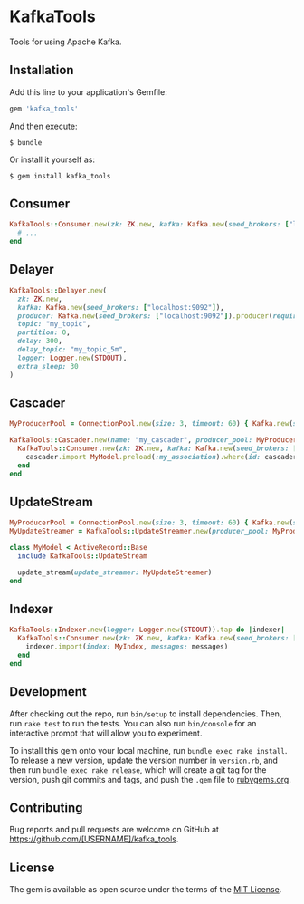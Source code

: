 # KafkaTools

Tools for using Apache Kafka.

## Installation

Add this line to your application's Gemfile:

```ruby
gem 'kafka_tools'
```

And then execute:

    $ bundle

Or install it yourself as:

    $ gem install kafka_tools

## Consumer

```ruby
KafkaTools::Consumer.new(zk: ZK.new, kafka: Kafka.new(seed_brokers: ["localhost:9092"]), topic: "my_topic", partition: 0, name: "my_consumer", logger: Logger.new(STDOUT)) do |messages|
  # ...
end
```

## Delayer

```ruby
KafkaTools::Delayer.new(
  zk: ZK.new,
  kafka: Kafka.new(seed_brokers: ["localhost:9092"]),
  producer: Kafka.new(seed_brokers: ["localhost:9092"]).producer(required_acks: -1),
  topic: "my_topic",
  partition: 0,
  delay: 300,
  delay_topic: "my_topic_5m",
  logger: Logger.new(STDOUT),
  extra_sleep: 30
)
```

## Cascader

```ruby
MyProducerPool = ConnectionPool.new(size: 3, timeout: 60) { Kafka.new(seed_brokers: ["localhost:9092"]) }

KafkaTools::Cascader.new(name: "my_cascader", producer_pool: MyProducerPool, logger: Logger.new(STDOUT)).tap do |cascader|
  KafkaTools::Consumer.new(zk: ZK.new, kafka: Kafka.new(seed_brokers: ["localhost:9092"]), topic: "my_topic", partition: 0, name: "my_cascading_consumer", logger: Logger.new(STDOUT)) do |messages|
    cascader.import MyModel.preload(:my_association).where(id: cascader.ids(messages)).find_each.lazy.map(&:my_association)
  end
end
```

## UpdateStream

```ruby
MyProducerPool = ConnectionPool.new(size: 3, timeout: 60) { Kafka.new(seed_brokers: ["localhost:9092"]) }
MyUpdateStreamer = KafkaTools::UpdateStreamer.new(producer_pool: MyProducerPool)

class MyModel < ActiveRecord::Base
  include KafkaTools::UpdateStream

  update_stream(update_streamer: MyUpdateStreamer)
end
```

## Indexer

```ruby
KafkaTools::Indexer.new(logger: Logger.new(STDOUT)).tap do |indexer|
  KafkaTools::Consumer.new(zk: ZK.new, kafka: Kafka.new(seed_brokers: ["localhost:9092"]), topic: "my_topic", partition: 0, name: "my_index_consumer", logger: Logger.new(STDOUT)) do |messages|
    indexer.import(index: MyIndex, messages: messages)
  end
end
```

## Development

After checking out the repo, run `bin/setup` to install dependencies. Then, run `rake test` to run the tests. You can also run `bin/console` for an interactive prompt that will allow you to experiment.

To install this gem onto your local machine, run `bundle exec rake install`. To release a new version, update the version number in `version.rb`, and then run `bundle exec rake release`, which will create a git tag for the version, push git commits and tags, and push the `.gem` file to [rubygems.org](https://rubygems.org).

## Contributing

Bug reports and pull requests are welcome on GitHub at https://github.com/[USERNAME]/kafka_tools.

## License

The gem is available as open source under the terms of the [MIT License](http://opensource.org/licenses/MIT).
